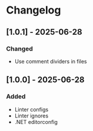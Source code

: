 # Changelog

## [1.0.1] - 2025-06-28

### Changed

- Use comment dividers in files

## [1.0.0] - 2025-06-28

### Added

- Linter configs
- Linter ignores
- .NET editorconfig
